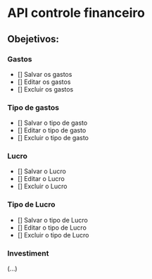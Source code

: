 # API controle financeiro 

## Obejetivos:

### Gastos
- [] Salvar os gastos
- [] Editar os gastos
- [] Excluir os gastos

### Tipo de gastos
- [] Salvar o tipo de gasto
- [] Editar o tipo de gasto
- [] Excluir o tipo de gasto

### Lucro
- [] Salvar o Lucro
- [] Editar o Lucro
- [] Excluir o Lucro

### Tipo de Lucro
- [] Salvar o tipo de Lucro
- [] Editar o tipo de Lucro
- [] Excluir o tipo de Lucro

### Investiment
(...)